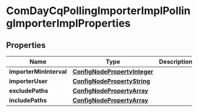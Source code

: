 
# ComDayCqPollingImporterImplPollingImporterImplProperties

## Properties
Name | Type | Description | Notes
------------ | ------------- | ------------- | -------------
**importerMinInterval** | [**ConfigNodePropertyInteger**](ConfigNodePropertyInteger.md) |  |  [optional]
**importerUser** | [**ConfigNodePropertyString**](ConfigNodePropertyString.md) |  |  [optional]
**excludePaths** | [**ConfigNodePropertyArray**](ConfigNodePropertyArray.md) |  |  [optional]
**includePaths** | [**ConfigNodePropertyArray**](ConfigNodePropertyArray.md) |  |  [optional]



